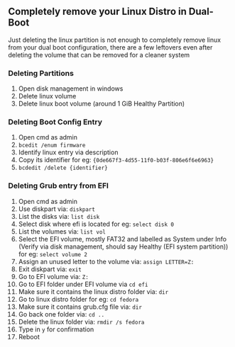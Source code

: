 ## Completely remove your Linux Distro in Dual-Boot
Just deleting the linux partition is not enough to completely remove linux from your dual boot configuration, there are a few leftovers even after deleting the volume that can be removed for a cleaner system
### Deleting Partitions
1. Open disk management in windows
2. Delete linux volume
3. Delete linux boot volume (around 1 GiB Healthy Partition)
### Deleting Boot Config Entry
1. Open cmd as admin
2. `bcedit /enum firmware`
3. Identify linux entry via description
4. Copy its identifier for eg: `{0de667f3-4d55-11f0-b03f-806e6f6e6963}`
5. `bcdedit /delete {identifier}`
### Deleting Grub entry from EFI
1. Open cmd as admin
2. Use diskpart via: `diskpart`
3. List the disks via: `list disk`
4. Select disk where efi is located for eg: `select disk 0`
5. List the volumes via: `list vol`
6. Select the EFI volume, mostly FAT32 and labelled as System under Info (Verify via disk management, should say Healthy (EFI system partition)) for eg: `select volume 2`
7. Assign an unused letter to the volume via: `assign LETTER=Z:`
8. Exit diskpart via: `exit`
9. Go to EFI volume via: `Z:`
10. Go to EFI folder under EFI volume via `cd efi`
11. Make sure it contains the linux distro folder via: `dir`
12. Go to linux distro folder for eg: `cd fedora`
13. Make sure it contains grub.cfg file via: `dir`
14. Go back one folder via: `cd ..`
15. Delete the linux folder via: `rmdir /s fedora`
16. Type in `y` for confirmation
17. Reboot
